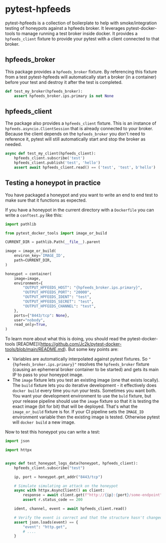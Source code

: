 # pytest-hpfeeds

pytest-hpfeeds is a collection of boilerplate to help with smoke/integration testing of honeypots against a hpfeeds broker. It leverages pytest-docker-tools to manage running a test broker inside docker. It provides a `hpfeeds_client` fixture to provide your pytest with a client connected to that broker.

## hpfeeds_broker

This package provides a `hpfeeds_broker` fixture. By referencing this fixture from a test pytest-hpfeeds will automatically start a broker (in a container) before your test and destroy it after the test is completed.

```python
def test_my_broker(hpfeeds_broker):
    assert hpfeeds_broker.ips.primary is not None
```

## hpfeeds_client

The package also provides a `hpfeeds_client` fixture. This is an instance of `hpfeeds.asyncio.ClientSession` that is already connected to your broker. Because the client depends on the `hpfeeds_broker` you don't need to reference it, pytest will still automatically start and stop the broker as needed.

```python
async def test_my_client(hpfeeds_client):
    hpfeeds_client.subscribe('test')
    hpfeeds_client.publish('test', 'hello')
    assert await hpfeeds_client.read() == ('test', 'test', b'hello')
```

## Testing a honeypot in practice

You have packaged a honeypot and you want to write an end to end test to make sure that it functions as expected.

If you have a honeypot in the current directory with a `Dockerfile` you can write a `conftest.py` like this:

```python
import pathlib

from pytest_docker_tools import image_or_build

CURRENT_DIR = pathlib.Path(__file__).parent

image = image_or_build(
    environ_key='IMAGE_ID',
    path=CURRENT_DIR,
)

honeypot = container(
    image=image,
    environment={
        "OUTPUT_HPFEEDS_HOST": "{hpfeeds_broker.ips.primary}",
        "OUTPUT_HPFEEDS_PORT": "20000",
        "OUTPUT_HPFEEDS_IDENT": "test",
        "OUTPUT_HPFEEDS_SECRET": "test",
        "OUTPUT_HPFEEDS_CHANNEL": "test",
    },
    ports={"8443/tcp": None},
    user="nobody",
    read_only=True,
)
```

To learn more about what this is doing, you should read the pytest-docker-tools [README])(https://github.com/Jc2k/pytest-docker-tools/blob/main/README.md). But some key points are:

* Variables are automatically interpolated against pytest fixtures. So `"{hpfeeds_broker.ips.primary}"` resolves the `hpfeeds_broker` fixture (causing an ephemeral broker container to be started) and gets its main IP to pass to your honeypot image.
* The `image` fixture lets you test an existing image (one that exists locally). The `build` fixture lets you do iterative development - it effectively does `docker build` every time you run your tests. Sometimes you want both. You want your development environment to use the `buld` fixture, but your release pipeline should use the `image` fixture so that it is testing the exact image (bit for bit) that will be deployed. That's what the `image_or_build` fixture is for. If your CI pipeline sets the `IMAGE_ID` environment variable then the existing image is tested. Otherwise pytest will `docker build` a new image.

Now to test this honeypot you can write a test:

```python
import json

import httpx


async def test_honeypot_logs_data(honeypot, hpfeeds_client):
    hpfeeds_client.subscribe("test")

    ip, port = honeypot.get_addr("8443/tcp")

    # Simulate simulating an attack on the honeypot
    async with httpx.AsyncClient() as client:
        response = await client.get(f"http://{ip}:{port}/some-endpoint")
        assert r.status_code == 200

    ident, channel, event = await hpfeeds_client.read()

    # Verify the event is correct and that the structure hasn't changed
    assert json.loads(event) == {
        "event": "http.get",
        # ....
    }

```